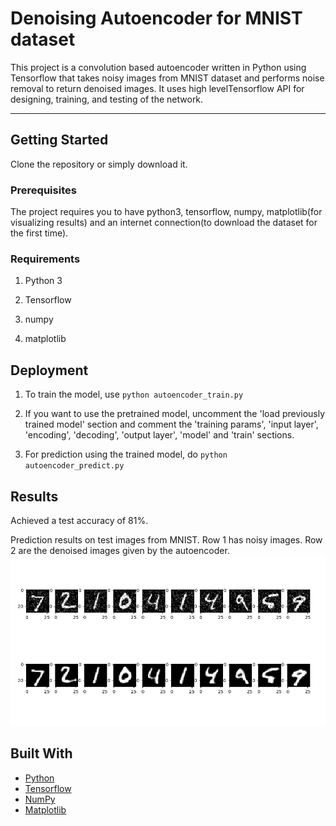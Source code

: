 # Denoising Autoencoder for MNIST dataset

This project is a convolution based autoencoder written in Python using Tensorflow that takes noisy images from MNIST dataset and performs noise removal to return denoised images. It uses high levelTensorflow API for designing, training, and testing of the network.
****
## Getting Started
Clone the repository or simply download it.

### Prerequisites
The project requires you to have python3, tensorflow, numpy, matplotlib(for visualizing results) and an internet connection(to download the dataset for the first time). 

### Requirements
1. Python 3

2. Tensorflow

3. numpy

4. matplotlib

## Deployment
1. To train the model, use ``python autoencoder_train.py``

2. If you want to use the pretrained model, uncomment the 'load previously trained model' section and comment the 'training params', 'input layer', 'encoding', 'decoding', 'output layer', 'model' and 'train' sections.

3. For prediction using the trained model, do ``python autoencoder_predict.py``

## Results

Achieved a test accuracy of 81%.

Prediction results on test images from MNIST. Row 1 has noisy images. Row 2 are the denoised images given by the autoencoder.
![Screenshot](Figure.png)

## Built With

* [Python](https://www.python.org)
* [Tensorflow](https://www.tensorflow.org)
* [NumPy](http://www.numpy.org/)
* [Matplotlib](https://matplotlib.org/)
